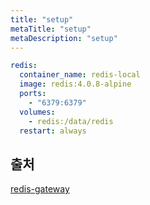 ```yaml
---
title: "setup"
metaTitle: "setup"
metaDescription: "setup"
---
```


```docker-compose.yml
redis:
  container_name: redis-local
  image: redis:4.0.8-alpine
  ports:
    - "6379:6379"
  volumes:
    - redis:/data/redis
  restart: always
```

## 출처

[redis-gateway](http://redisgate.kr/redis/education/docker-compose.php)